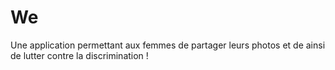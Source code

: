 # We

Une application permettant aux femmes de partager leurs photos et de ainsi de lutter contre la discrimination !
